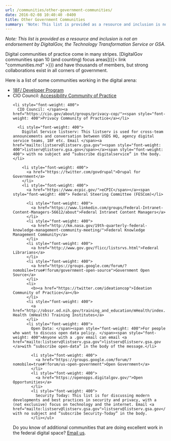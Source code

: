 ```yaml
---
url: /communities/other-government-communities/
date: 2016-02-08 10:40:40 -0400
title: Other Government Communities
summary: 'Note: This list is provided as a resource and inclusion is not an endorsement by DigitalGov, the Technology Transformation Service or GSA. Digital communities of practice come in many stripes. DigitalGov communities span 10 (and counting) focus areas and have thousands of members, but strong collaborations exist in all corners of government. Here is a'
---
```


_Note: This list is provided as a resource and inclusion is not an endorsement by DigitalGov, the Technology Transformation Service or GSA._

Digital communities of practice come in many stripes. </span>[<span style="font-weight: 400">DigitalGov communities span 10 (and counting) focus areas</span>]({{< link "communities.md" >}}) <span style="font-weight: 400">and have thousands of members, but strong collaborations exist in all corners of government.</p>

<p>
  Here is a list of some communities working in the digital arena:
</p>

<ul>
  <li style="font-weight: 400">
    <a href="http://18f.github.io/API-All-the-X/">18F/ Developer Program</a>
  </li>
  <li style="font-weight: 400">
    CIO Council: </span><a href="https://cio.gov/about/groups/accessibility-cop/"><span style="font-weight: 400">Accessibility Community of Practice</a></li>

    <li style="font-weight: 400">
      CIO Council: </span><a href="https://cio.gov/about/groups/privacy-cop/"><span style="font-weight: 400">Privacy Community of Practice</a></li>

      <li style="font-weight: 400">
        Digital Service listserv: This listserv is used for cross-team announcements and conversation between USDS HQ, agency digital service teams, 18F etc. Email </span><a href="mailto:listserv@listserv.gsa.gov"><span style="font-weight: 400">listserv@listserv.gsa.gov</span></a><span style="font-weight: 400"> with no subject and “subscribe digitalservice” in the body.</li>

        <li style="font-weight: 400">
          <a href="https://twitter.com/govdrupal">Drupal for Government</a>
        </li>
        <li style="font-weight: 400">
          <a href="https://www.ecpic.gov/">eCPIC</span></a><span style="font-weight: 400"> Federal Steering Committee (FESCom)</li>

          <li style="font-weight: 400">
            <a href="https://www.linkedin.com/groups/Federal-Intranet-Content-Managers-56612/about">Federal Intranet Content Managers</a>
          </li>
          <li style="font-weight: 400">
            <a href="http://km.nasa.gov/19th-quarterly-federal-knowledge-management-community-meeting/">Federal Knowledge Management Community</a>
          </li>
          <li style="font-weight: 400">
            <a href="http://www.gov.gov/flicc/listsrvs.html">Federal Librarians</a>
          </li>
          <li style="font-weight: 400">
            <a href="https://groups.google.com/forum/?nomobile=true#!forum/government-open-source">Government Open Source</a>
          </li>
          <li>
            <b><a href="https://twitter.com/ideationcop">Ideation Community of Practice</a></b>
          </li>
          <li style="font-weight: 400">
            <a href="http://obssr.od.nih.gov/training_and_education/mHealth/index.aspx">Mobile Health (mHealth) Training Institutes</a>
          </li>
          <li style="font-weight: 400">
            Open Data: </span><span style="font-weight: 400">For people who want to discuss open data policy. </span><span style="font-weight: 400">Anyone with a .gov email can email <a href="mailto:listserv@listserv.gsa.gov">listserv@listserv.gsa.gov </a>with “subscribe open-data” in the body of the message.</li>

            <li style="font-weight: 400">
              <a href="https://groups.google.com/forum/?nomobile=true#!forum/us-open-government">Open Government</a>
            </li>
            <li style="font-weight: 400">
              <a href="https://openopps.digitalgov.gov/">Open Opportunities</a>
            </li>
            <li style="font-weight: 400">
              Security Today: This list is for discussing modern developments and best practices in security and privacy, with a (not exclusive) focus on technology and the internet. Email <a href="mailto:listserv@listserv.gsa.gov">listserv@listserv.gsa.gov</a> with no subject and “subscribe Security-Today” in the body.
            </li></ul>
            
<p>
  Do you know of additional communities that are doing excellent work in the federal digital space? <a href="mailto:digitalgov@gsa.gov">Email us</a>.
</p>
